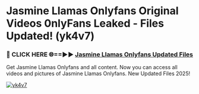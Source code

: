 # Jasmine Llamas Onlyfans Original Videos 0nlyFans Leaked - Files Updated! (yk4v7)

<h3>🔴 CLICK HERE 🌐==►► <a href="https://tinyurl.com/2wckxsce" rel="nofollow">Jasmine Llamas Onlyfans Updated Files</a></h3>

Get Jasmine Llamas Onlyfans and all content. Now you can access all videos and pictures of Jasmine Llamas Onlyfans. New Updated Files 2025!

[![yk4v7](https://i.imgur.com/AFduVYN.gif)](https://tinyurl.com/2wckxsce)
